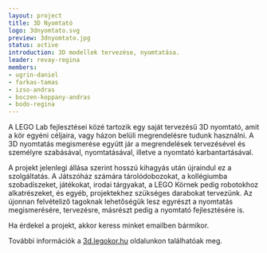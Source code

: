 ```yaml
---
layout: project
title: 3D Nyomtató
logo: 3dnyomtato.svg
preview: 3dnyomtato.jpg
status: active
introduction: 3D modellek tervezése, nyomtatása.
leader: revay-regina
members:
- ugrin-daniel
- farkas-tamas
- izso-andras
- boczen-koppany-andras
- bodo-regina
---
```


A LEGO Lab fejlesztései közé tartozik egy saját tervezésű 3D nyomtató, amit a kör egyéni céljaira, vagy házon belüli megrendelésre tudunk használni. A 3D nyomtatás megismerése együtt jár a megrendelések tervezésével és személyre szabásával, nyomtatásával, illetve a nyomtató karbantartásával.

A projekt jelenlegi állása szerint hosszú kihagyás után újraindul ez a szolgáltatás. A Játszóház számára tárolódobozokat, a kollégiumba szobadíszeket, játékokat, irodai tárgyakat, a LEGO Körnek pedig robotokhoz alkatrészeket, és egyéb, projektekhez szükséges darabokat tervezünk. Az újonnan felvételiző tagoknak lehetőségük lesz egyrészt a nyomtatás megismerésére, tervezésre, másrészt pedig a nyomtató fejlesztésére is. 

Ha érdekel a projekt, akkor keress minket emailben bármikor.

További információk a <a target="_blank" href="https://3d.legokor.hu">3d.legokor.hu</a> oldalunkon találhatóak meg.
